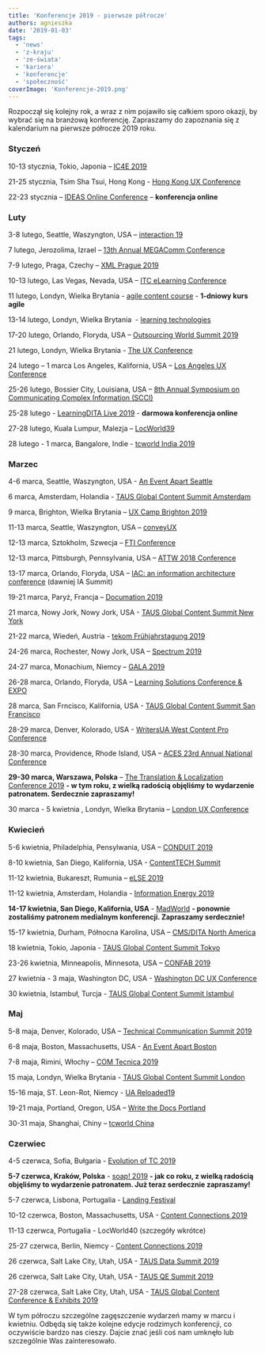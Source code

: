 ```yaml
---
title: 'Konferencje 2019 - pierwsze półrocze'
authors: agnieszka
date: '2019-01-03'
tags:
  - 'news'
  - 'z-kraju'
  - 'ze-świata'
  - 'kariera'
  - 'konferencje'
  - 'społeczność'
coverImage: 'Konferencje-2019.png'
---
```


Rozpoczął się kolejny rok, a wraz z nim pojawiło się całkiem sporo okazji, by
wybrać się na branżową konferencję. Zapraszamy do zapoznania się z kalendarium
na pierwsze półrocze 2019 roku.

<!--truncate-->

### **Styczeń**

10-13 stycznia, Tokio, Japonia – [IC4E 2019](http://www.ic4e.net/)

21-25 stycznia, Tsim Sha Tsui, Hong Kong -
[Hong Kong UX Conference](https://www.nngroup.com/training/hong-kong/#schedule)

22-23 stycznia –
[IDEAS Online Conference](https://ideas.infomanagementcenter.com/) –
**konferencja online**

### **Luty**

3-8 lutego, Seattle, Waszyngton, USA –
[interaction 19](https://interaction19.ixda.org/)

7 lutego, Jerozolima, Izrael –
[13th Annual MEGAComm Conference](http://megacomm.org/)

7-9 lutego, Praga, Czechy – [XML Prague 2019](http://www.xmlprague.cz/)

10-13 lutego, Las Vegas, Nevada, USA –
[ITC eLearning Conference](https://itc.eventbank.com/event/9914/)

11 lutego, Londyn, Wielka Brytania -
[agile content course](https://agilecontentconf.com/) - **1-dniowy kurs agile**

13-14 lutego, Londyn, Wielka Brytania  -
[learning technologies](https://www.learningtechnologies.co.uk/welcome)

17-20 lutego, Orlando, Floryda, USA –
[Outsourcing World Summit 2019](http://www.iaop.org/summit)

21 lutego, Londyn, Wielka Brytania - [The UX Conference](https://theuxconf.com/)

24 lutego – 1 marca Los Angeles, Kalifornia, USA –
[Los Angeles UX Conference](https://www.nngroup.com/training/los-angeles/)

25-26 lutego, Bossier City, Louisiana, USA –
[8th Annual Symposium on Communicating Complex Information (SCCI)](http://workshop.design4complexity.com/SCCI-home.php)

25-28 lutego -
[LearningDITA Live 2019](https://learningdita.com/learningdita-live-2019/) -
**darmowa konferencja online**

27-28 lutego, Kuala Lumpur, Malezja –
[LocWorld39](https://locworld.com/events/locworld39-kuala-lumpur-2019/)

28 lutego - 1 marca, Bangalore, Indie -
[tcworld India 2019](https://tcworld-india.com/)

### **Marzec**

4-6 marca, Seattle, Waszyngton, USA -
[An Event Apart Seattle](https://aneventapart.com/event/seattle-2019)

6 marca, Amsterdam, Holandia -
[TAUS Global Content Summit Amsterdam](https://www.taus.net/events/conferences/71-taus-global-content-summit-amsterdam)

9 marca, Brighton, Wielka Brytania –
[UX Camp Brighton 2019](https://www.uxcampbrighton.org/)

11-13 marca, Seattle, Waszyngton, USA – [conveyUX](http://conveyux.com/)

12-13 marca, Sztokholm, Szwecja –
[FTI Conference](http://www.teknikinformatoren.se/fti-konferens-2019/)

12-13 marca, Pittsburgh, Pennsylvania, USA –
[ATTW 2018 Conference](http://attw.org/2019-conference/)

13-17 marca, Orlando, Floryda, USA
– [IAC: an information architecture conference](http://www.theiaconference.com/)
(dawniej IA Summit)

19-21 marca, Paryż, Francja – [Documation 2019](http://www.documation.fr/)

21 marca, Nowy Jork, Nowy Jork, USA -
[TAUS Global Content Summit New York](https://www.taus.net/events/conferences/85-taus-global-content-summit-new-york)

21-22 marca, Wiedeń, Austria -
[tekom Frühjahrstagung 2019](https://tagungen.tekom.de/f19/startseite/)

24-26 marca, Rochester, Nowy Jork, USA –
[Spectrum 2019](http://stc-rochester.org/spectrum/)

24-27 marca, Monachium, Niemcy –
[GALA 2019](https://www.gala-global.org/conference/gala-2019-munich)

26-28 marca, Orlando, Floryda, USA –
[Learning Solutions Conference & EXPO](https://www.elearningguild.com/lscon/content/5555/learning-solutions-2019-conference--expo--home)

28 marca, San Frncisco, Kalifornia, USA -
[TAUS Global Content Summit San Francisco](https://www.taus.net/events/conferences/89-taus-global-content-summit-san-francisco)

28-29 marca, Denver, Kolorado, USA -
[WritersUA West Content Pro Conference](http://west.writersua.com/)

28-30 marca, Providence, Rhode Island, USA –
[ACES 23rd Annual National Conference](https://aceseditors.org/conference/2019)

**29-30 marca, Warszawa, Polska** –
[The Translation & Localization Conference 2019](https://www.translation-conference.com/) **\-
w tym roku, z wielką radością objęliśmy to wydarzenie patronatem. Serdecznie
zapraszamy!**

30 marca - 5 kwietnia , Londyn, Wielka Brytania –
[London UX Conference](https://www.nngroup.com/training/london/)

### **Kwiecień**

5-6 kwietnia, Philadelphia, Pensylwania, USA –
[CONDUIT 2019](https://www.stcpmc.org/conferences/conduit-2019/)

8-10 kwietnia, San Diego, Kalifornia, USA -
[ContentTECH Summit](https://www.contenttechsummit.com/)

11-12 kwietnia, Bukareszt, Rumunia – [eLSE 2019](http://elseconference.eu/)

11-12 kwietnia, Amsterdam, Holandia -
[Information Energy 2019](https://www.informationenergy.org/)

**14-17 kwietnia, San Diego, Kalifornia, USA** -
[MadWorld](https://www.madcapsoftware.com/conference/madworld-2019/) **\-
ponownie zostaliśmy patronem medialnym konferencji. Zapraszamy serdecznie!**

15-17 kwietnia, Durham, Północna Karolina, USA –
[CMS/DITA North America](https://cm-strategies.com/)

18 kwietnia, Tokio, Japonia -
[TAUS Global Content Summit Tokyo](https://www.taus.net/events/conferences/73-taus-global-content-summit-tokyo)

23-26 kwietnia, Minneapolis, Minnesota, USA –
[CONFAB 2019](https://www.confabevents.com/)

27 kwietnia - 3 maja, Washington DC, USA -
[Washington DC UX Conference](https://www.nngroup.com/training/washington-dc/)

30 kwietnia, Istambuł, Turcja -
[TAUS Global Content Summit Istambul](https://www.taus.net/events/conferences/74-taus-global-content-summit-istanbul)

### **Maj**

5-8 maja, Denver, Kolorado, USA –
[Technical Communication Summit 2019](https://summit.stc.org/)

6-8 maja, Boston, Massachusetts, USA -
[An Event Apart Boston](https://aneventapart.com/event/boston-2019)

7-8 maja, Rimini, Włochy – [COM Tecnica 2019](https://comtecnica.it/)

15 maja, Londyn, Wielka Brytania -
[TAUS Global Content Summit London](https://www.taus.net/events/conferences/75-taus-global-content-summit-london)

15-16 maja, ST. Leon-Rot, Niemcy - [UA Reloaded19](https://ua-reloaded.de/)

19-21 maja, Portland, Oregon, USA –
[Write the Docs Portland](https://www.writethedocs.org/conf/portland/2019/)

30-31 maja, Shanghai, Chiny – [tcworld China](http://tcworld-china.cn/)

### **Czerwiec**

4-5 czerwca, Sofia, Bułgaria -
[Evolution of TC 2019](https://evolution-of-tc.com/)

**5-7 czerwca, Kraków, Polska** - [soap! 2019](http://soapconf.com/) **\- jak co
roku, z wielką radością objęliśmy to wydarzenie patronatem. Już teraz serdecznie
zapraszamy!**

5-7 czerwca, Lisbona, Portugalia -
[Landing Festival](https://landingfestival.com/lisbon)

10-12 czerwca, Boston, Massachusetts, USA -
[Content Connections 2019](https://acrolinxcc.com/)

11-13 czerwca, Portugalia - LocWorld40 (szczegóły wkrótce)

25-27 czerwca, Berlin, Niemcy -
[Content Connections 2019](https://acrolinxcc.com/)

26 czerwca, Salt Lake City, Utah, USA -
[TAUS Data Summit 2019](https://www.taus.net/events/conferences/78-taus-data-summit-2019)

26 czerwca, Salt Lake City, Utah, USA -
[TAUS QE Summit 2019](https://www.taus.net/events/conferences/79-taus-qe-summit-2019)

27-28 czerwca, Salt Lake City, Utah, USA -
[TAUS Global Content Conference & Exhibits 2019](https://www.taus.net/events/conferences/84-taus-global-content-conference-exhibits-2019)

W tym półroczu szczególne zagęszczenie wydarzeń mamy w marcu i kwietniu. Odbędą
się także kolejne edycje rodzimych konferencji, co oczywiście bardzo nas cieszy.
Dajcie znać jeśli coś nam umknęło lub szczególnie Was zainteresowało.
